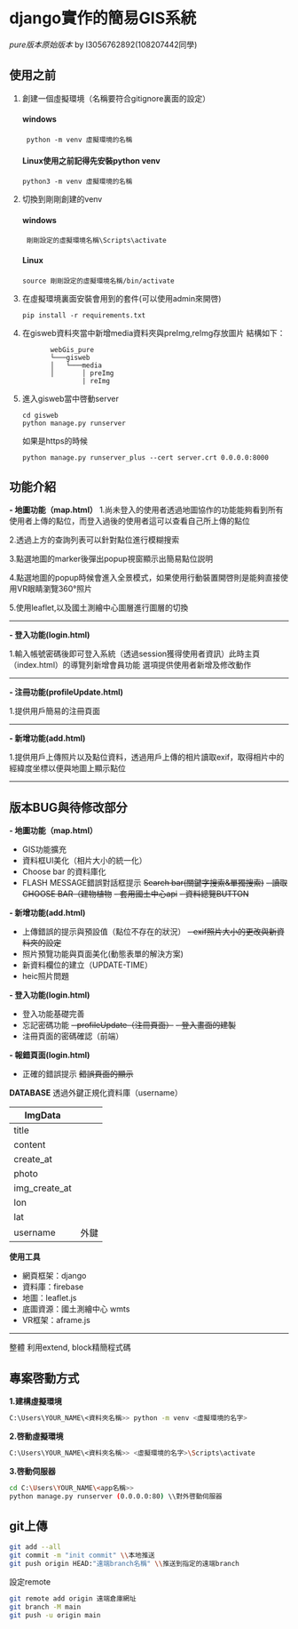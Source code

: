 # django實作的簡易GIS系統
*pure版本原始版本* by l3056762892(108207442同學)
## 使用之前
1. 創建一個虛擬環境（名稱要符合gitignore裏面的設定）
   #### windows
      ```shell
       python -m venv 虛擬環境的名稱
      ```
   #### Linux使用之前記得先安裝python venv
     ```shell
     python3 -m venv 虛擬環境的名稱
     ```
2. 切換到剛剛創建的venv
   #### windows
      ```shell
       剛剛設定的虛擬環境名稱\Scripts\activate
      ```
   #### Linux
     ```shell
     source 剛剛設定的虛擬環境名稱/bin/activate
     ```
3. 在虛擬環境裏面安裝會用到的套件(可以使用admin來開啓)
    ```shell
    pip install -r requirements.txt
    ```
4. 在gisweb資料夾當中新增media資料夾與preImg,reImg存放圖片
       結構如下：
    ```
           webGis_pure  
           └───gisweb
           │   └───media
           │       │ preImg
                   | reImg
     ```
5. 進入gisweb當中啓動server
    ```shell
    cd gisweb
   python manage.py runserver
    ```

    如果是https的時候
    ```shell
    python manage.py runserver_plus --cert server.crt 0.0.0.0:8000
    ```


## 功能介紹
**- 地圖功能（map.html）**
 1.尚未登入的使用者透過地圖協作的功能能夠看到所有使用者上傳的點位，而登入過後的使用者這可以查看自己所上傳的點位
 
 2.透過上方的查詢列表可以針對點位進行模糊搜索 
 
 3.點選地圖的marker後彈出popup視窗顯示出簡易點位説明
 
 4.點選地圖的popup時候會進入全景模式，如果使用行動裝置開啓則是能夠直接使用VR眼睛瀏覽360°照片 
 
 5.使用leaflet,以及國土測繪中心圖層進行圖層的切換
 
------------
**- 登入功能(login.html)**

1.輸入帳號密碼後即可登入系統（透過session獲得使用者資訊）此時主頁（index.html）的導覽列新增會員功能     選項提供使用者新增及修改動作

----

 **- 注冊功能(profileUpdate.html)** 
 
 1.提供用戶簡易的注冊頁面
 
 ----

 **- 新增功能(add.html)** 
 
 1.提供用戶上傳照片以及點位資料，透過用戶上傳的相片讀取exif，取得相片中的經緯度坐標以便與地圖上顯示點位
 
 ----
 
 ## 版本BUG與待修改部分

**- 地圖功能（map.html）**
- GIS功能擴充
- 資料框UI美化（相片大小的統一化）
- Choose bar 的資料庫化
- FLASH MESSAGE錯誤對話框提示
~~Search bar(關鍵字搜索&單獨搜索)~~
~~- 讀取CHOOSE BAR（建物植物~~
~~- 套用國土中心api~~
~~- 資料總覽BUTTON~~


 **- 新增功能(add.html)** 
- 上傳錯誤的提示與預設值（點位不存在的狀況）
~~- exif照片大小的更改與新資料夾的設定~~
- 照片預覽功能與頁面美化(動態表單的解決方案)
- 新資料欄位的建立（UPDATE-TIME）
- heic照片問題


**- 登入功能(login.html)**


- 登入功能基礎完善
- 忘記密碼功能
~~- profileUpdate（注冊頁面）~~
~~- 登入畫面的建製~~
- 注冊頁面的密碼確認（前端）

**- 報錯頁面(login.html)**

- 正確的錯誤提示
~~錯誤頁面的顯示~~

**DATABASE**
透過外鍵正規化資料庫（username）

  |ImgData   |   |
| ------------ | ------------ |
|   title|   |
|   content|   |
|   create_at   |  |
|  photo |   |
|   img_create_at |   |
|  lon |   |
|   lat |   |
|   username | 外鍵   |



**使用工具**

- 網頁框架：django
- 資料庫：firebase
- 地圖：leaflet.js
- 底圖資源：國土測繪中心 wmts
- VR框架：aframe.js

--------------


整體
利用extend, block精簡程式碼


## 專案啓動方式
**1.建構虛擬環境**

```bash
C:\Users\YOUR_NAME\<資料夾名稱>> python -m venv <虛擬環境的名字>
```

**2.啓動虛擬環境**
 
 ```bash
C:\Users\YOUR_NAME\<資料夾名稱>> <虛擬環境的名字>\Scripts\activate
```
**3.啓動伺服器**

 ```bash
cd C:\Users\YOUR_NAME\<app名稱>> 
python manage.py runserver (0.0.0.0:80) \\對外啓動伺服器

```
## git上傳

 ```bash
git add --all 
git commit -m "init commit" \\本地推送
git push origin HEAD:"遠端branch名稱" \\推送到指定的遠端branch 
```
 
設定remote
```bash
git remote add origin 遠端倉庫網址
git branch -M main
git push -u origin main
```
